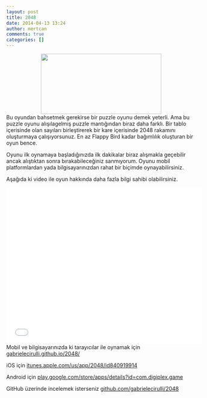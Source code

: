 ```yaml
---
layout: post
title: 2048
date: 2014-04-13 13:24
author: mertcan
comments: true
categories: []
---
```

<div style="clear: both; text-align: center;"><a style="margin-left: 1em; margin-right: 1em;" href="http://www.mertcanekren.com/blog/wp-content/uploads/2014/04/mzl.mlcudnwn.175x175-75.png"><img src="http://www.mertcanekren.com/blog/wp-content/uploads/2014/04/mzl.mlcudnwn.175x175-75.png" alt="" width="320" height="160" border="0" /></a></div>
<div style="clear: both; text-align: center;"></div>
Bu oyundan bahsetmek gerekirse bir puzzle oyunu demek yeterli. Ama bu puzzle oyunu alışılagelmiş puzzle mantığından biraz daha farklı. Bir tablo içerisinde olan sayıları birleştirerek bir kare içerisinde 2048 rakamını oluşturmaya çalışıyorsunuz. En az Flappy Bird kadar bağımlılık oluşturan bir oyun bence.
<a name="more"></a>

Oyunu ilk oynamaya başladığınızda ilk dakikalar biraz alışmakla geçebilir ancak alıştıktan sonra bırakabileceğiniz sanmıyorum. Oyunu mobil platformlardan yada bilgisayarınızdan rahat bir biçimde oynayabilirsiniz.

Aşağıda ki video ile oyun hakkında daha fazla bilgi sahibi olabilirsiniz.
<div style="clear: both; text-align: center;"><iframe src="//www.youtube.com/embed/8p1XalK27Uw" width="520" height="415" frameborder="0" allowfullscreen="allowfullscreen"></iframe></div>
Mobil ve bilgisayarınızda ki tarayıcılar ile oynamak için
<a href="http://gabrielecirulli.github.io/2048/" target="_blank">gabrielecirulli.github.io/2048/</a>

iOS için
<a href="https://itunes.apple.com/us/app/2048/id840919914" target="_blank">itunes.apple.com/us/app/2048/id840919914</a>

Android için
<a href="https://play.google.com/store/apps/details?id=com.digiplex.game" target="_blank">play.google.com/store/apps/details?id=com.digiplex.game</a>

GitHub üzerinde incelemek isterseniz
<a href="https://github.com/gabrielecirulli/2048" target="_blank">github.com/gabrielecirulli/2048</a>
